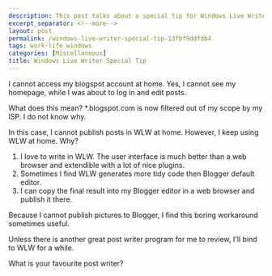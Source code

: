 ```yaml
---
description: This post talks about a special tip for Windows Live Writer.
excerpt_separator: <!--more-->
layout: post
permalink: /windows-live-writer-special-tip-13fbf9ddfdb4
tags: work-life windows
categories: [Miscellaneous]
title: Windows Live Writer Special Tip
---
```

I cannot access my blogspot account at home. Yes, I cannot see my homepage, while I was about to log in and edit posts.
<!--more-->

What does this mean? *.blogspot.com is now filtered out of my scope by my ISP. I do not know why.

In this case, I cannot publish posts in WLW at home. However, I keep using WLW at home. Why?

1. I love to write in WLW. The user interface is much better than a web browser and extendible with a lot of nice plugins.
1. Sometimes I find WLW generates more tidy code then Blogger default editor.
1. I can copy the final result into my Blogger editor in a web browser and publish it there.

Because I cannot publish pictures to Blogger, I find this boring workaround sometimes useful.

Unless there is another great post writer program for me to review, I'll bind to WLW for a while.

What is your favourite post writer?

